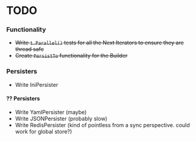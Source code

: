 # TODO

### Functionality
- <s>Write `t.Parallel()` tests for all the Next Iterators to ensure they are thread safe</s>
- <s>Create `PersistTo` functionality for the Builder</s>
 
### Persisters
- Write IniPersister

#### ?? Persisters
- Write YamlPersister (maybe)
- Write JSONPersister (probably slow)
- Write RedisPersister (kind of pointless from a sync perspective. could work for global store?)